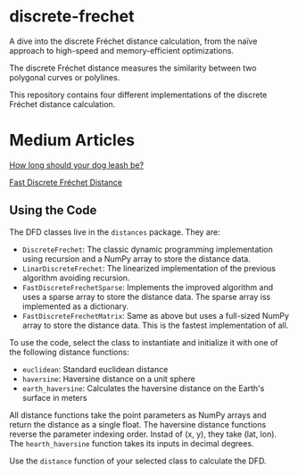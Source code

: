# discrete-frechet

A dive into the discrete Fréchet distance calculation, from the naïve
approach to high-speed and memory-efficient optimizations.

The discrete Fréchet distance measures the similarity between two 
polygonal curves or polylines. 

This repository contains four different implementations of the 
discrete Fréchet distance calculation.

# Medium Articles

[How long should your dog leash be?](https://medium.com/tblx-insider/how-long-should-your-dog-leash-be-ba5a4e6891fc)

[Fast Discrete Fréchet Distance](https://towardsdatascience.com/fast-discrete-fr%C3%A9chet-distance-d6b422a8fb77)


## Using the Code
The DFD classes live in the `distances` package. They are:
- `DiscreteFrechet`: The classic dynamic programming implementation
using recursion and a NumPy array to store the distance data.
- `LinarDiscreteFrechet`: The linearized implementation of the
previous algorithm avoiding recursion.
- `FastDiscreteFrechetSparse`: Implements the improved algorithm
and uses a sparse array to store the distance data. The sparse
array iss implemented as a dictionary.
- `FastDiscreteFrechetMatrix`: Same as above but uses a full-sized
NumPy array to store the distance data. This is the fastest 
implementation of all.

To use the code, select the class to instantiate and initialize it 
with one of the following distance functions:
- `euclidean`: Standard euclidean distance
- `haversine`: Haversine distance on a unit sphere
- `earth_haversine`: Calculates the haversine distance on the
Earth's surface in meters

All distance functions take the point parameters as NumPy arrays
and return the distance as a single float. The haversine distance
functions reverse the parameter indexing order. Instad of (x, y), 
they take (lat, lon). The `hearth_haversine` function takes its
inputs in decimal degrees.

Use the `distance` function of your selected class to calculate
the DFD.
